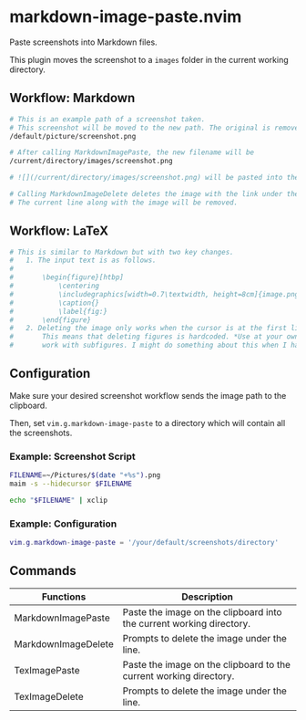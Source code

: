 # markdown-image-paste.nvim
Paste screenshots into Markdown files. 

This plugin moves the screenshot to a `images` folder in the current working directory.

## Workflow: Markdown
```bash
# This is an example path of a screenshot taken.
# This screenshot will be moved to the new path. The original is removed.
/default/picture/screenshot.png

# After calling MarkdownImagePaste, the new filename will be
/current/directory/images/screenshot.png

# ![](/current/directory/images/screenshot.png) will be pasted into the current line.

# Calling MarkdownImageDelete deletes the image with the link under the current line.
# The current line along with the image will be removed.
```

## Workflow: LaTeX
```bash
# This is similar to Markdown but with two key changes.
#   1. The input text is as follows.
#
#       \begin{figure}[htbp]
#           \centering
#           \includegraphics[width=0.7\textwidth, height=8cm]{image.png}
#           \caption{}
#           \label{fig:}
#       \end{figure}
#   2. Deleting the image only works when the cursor is at the first line of the figure block. 
#       This means that deleting figures is hardcoded. *Use at your own risk*. It also does not
#       work with subfigures. I might do something about this when I have the time.
```

## Configuration
Make sure your desired screenshot workflow sends the image path to the clipboard.

Then, set `vim.g.markdown-image-paste` to a directory which will contain all the screenshots. 

### Example: Screenshot Script
```bash
FILENAME=~/Pictures/$(date "+%s").png
maim -s --hidecursor $FILENAME

echo "$FILENAME" | xclip
```

### Example: Configuration
```lua
vim.g.markdown-image-paste = '/your/default/screenshots/directory'

```

## Commands
Functions           | Description
--------------------| --------------------------------------------------------------------
MarkdownImagePaste  | Paste the image on the clipboard into the current working directory.
MarkdownImageDelete | Prompts to delete the image under the line.
TexImagePaste | Paste the image on the clipboard to the current working directory.
TexImageDelete | Prompts to delete the image under the line.

